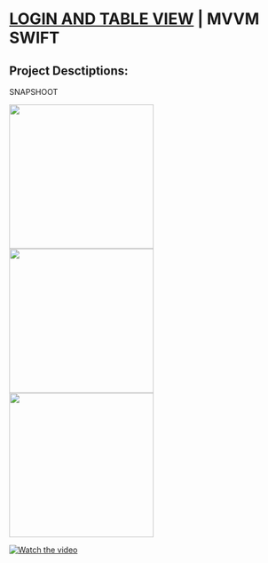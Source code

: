 # [LOGIN AND TABLE VIEW](https://www.aks.software/) | MVVM SWIFT

## Project Desctiptions: 

SNAPSHOOT

<img src="https://user-images.githubusercontent.com/42860041/179953249-b1a9f53b-c2ca-44e9-8c90-2db5c4a3358f.PNG" width="260"><img src="https://user-images.githubusercontent.com/42860041/179950581-7c7b5106-cd56-4e77-b1c0-a20d24341a0d.PNG" width="260"><img src="https://user-images.githubusercontent.com/42860041/179950603-1dfa3080-6c60-474e-80d9-4c0b6fc49221.PNG" width="260">

[![Watch the video](https://i.imgur.com/vKb2F1B.png)]([https://youtu.be/vt5fpE0bzSY](https://user-images.githubusercontent.com/42860041/179952002-67847144-c083-4c71-b86c-6872205aa1e6.mp4))


